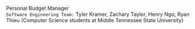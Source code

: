 Personal Budget Manager <br />
`Software Engineering Team:` Tyler Kramer, Zachary Taylor, Henry Ngo, Ryan Thieu (Computer Science students at Middle Tennessee State University)
